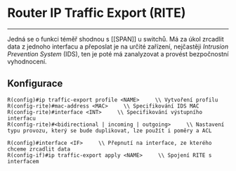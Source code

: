 # Router IP Traffic Export (RITE)
---
 
Jedná se o funkci téměř shodnou s [[SPAN]] u switchů.
Má za úkol zrcadlit data z jednoho interfacu a přeposlat je na určité zařízení, nejčastěji *Intrusion Prevention System* (IDS), ten je poté má zanalyzovat a provést bezpočnostní vyhodnocení.

## Konfigurace

```
R(config)#ip traffic-export profile <NAME>     \\ Vytvoření profilu
R(config-rite)#mac-address <MAC>     \\ Specifikování IDS MAC
R(config-rite)#interface <INT>     \\ Specifikování výstupního interfacu
R(config-rite)#<bidirectional | incoming | outgoing>     \\ Nastavení typu provozu, který se bude duplikovat, lze použít i poměry a ACL
```

```
R(config)#interface <IF>     \\ Přepnutí na interface, ze kterého chceme zrcadlit data
R(config-if)#ip traffic-export apply <NAME>     \\ Spojení RITE s interfacem
```

